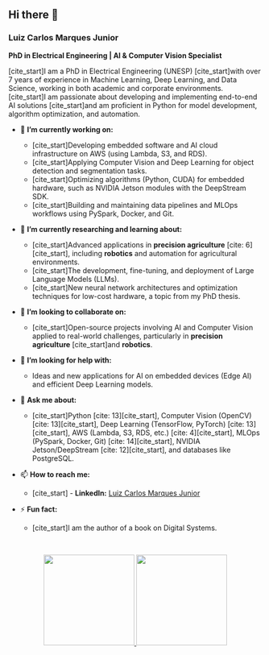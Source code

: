 ## Hi there 👋

<p align="left"> 
  <h3>Luiz Carlos Marques Junior</h3>
</p>

<p align="left">
  <strong>PhD in Electrical Engineering | AI & Computer Vision Specialist</strong>
</p>

[cite_start]I am a PhD in Electrical Engineering (UNESP)  [cite_start]with over 7 years of experience in Machine Learning, Deep Learning, and Data Science, working in both academic and corporate environments. [cite_start]I am passionate about developing and implementing end-to-end AI solutions  [cite_start]and am proficient in Python for model development, algorithm optimization, and automation.

- 🔭 **I’m currently working on:**
    - [cite_start]Developing embedded software and AI cloud infrastructure on AWS (using Lambda, S3, and RDS).
    - [cite_start]Applying Computer Vision and Deep Learning for object detection and segmentation tasks.
    - [cite_start]Optimizing algorithms (Python, CUDA) for embedded hardware, such as NVIDIA Jetson modules with the DeepStream SDK.
    - [cite_start]Building and maintaining data pipelines and MLOps workflows using PySpark, Docker, and Git.

- 🌱 **I’m currently researching and learning about:**
    - [cite_start]Advanced applications in **precision agriculture** [cite: 6][cite_start], including **robotics**  and automation for agricultural environments.
    - [cite_start]The development, fine-tuning, and deployment of Large Language Models (LLMs).
    - [cite_start]New neural network architectures and optimization techniques for low-cost hardware, a topic from my PhD thesis.

- 👯 **I’m looking to collaborate on:**
    - [cite_start]Open-source projects involving AI and Computer Vision applied to real-world challenges, particularly in **precision agriculture**  [cite_start]and **robotics**.

- 🤔 **I’m looking for help with:**
    - Ideas and new applications for AI on embedded devices (Edge AI) and efficient Deep Learning models.

- 💬 **Ask me about:**
    - [cite_start]Python [cite: 13][cite_start], Computer Vision (OpenCV) [cite: 13][cite_start], Deep Learning (TensorFlow, PyTorch) [cite: 13][cite_start], AWS (Lambda, S3, RDS, etc.) [cite: 4][cite_start], MLOps (PySpark, Docker, Git) [cite: 14][cite_start], NVIDIA Jetson/DeepStream [cite: 12][cite_start], and databases like PostgreSQL.

- 📫 **How to reach me:**
    - [cite_start] - **LinkedIn:** [Luiz Carlos Marques Junior](www.linkedin.com/in/luiz-carlos-marques-junior-5455b128b)

- ⚡ **Fun fact:**
    - [cite_start]I am the author of a book on Digital Systems.

<br>
<p align="center">
  <a href="https://github.com/Luiz-Carlos88">
    <img height="180em" src="https://github-readme-stats.vercel.app/api?username=Luiz-Carlos88&show_icons=true&theme=dracula&include_all_commits=true&count_private=true"/>
    <img height="180em" src="https://github-readme-stats.vercel.app/api/top-langs/?username=Luiz-Carlos88&layout=compact&langs_count=8&theme=dracula"/>
  </a>
</p>